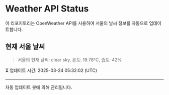 
# Weather API Status

이 리포지토리는 OpenWeather API를 사용하여 서울의 날씨 정보를 자동으로 업데이트합니다.

## 현재 서울 날씨
> 서울의 현재 날씨: clear sky, 온도: 19.78°C, 습도: 42%

⏳ 업데이트 시간: 2025-03-24 05:32:02 (UTC)

---
자동 업데이트 봇에 의해 관리됩니다.
